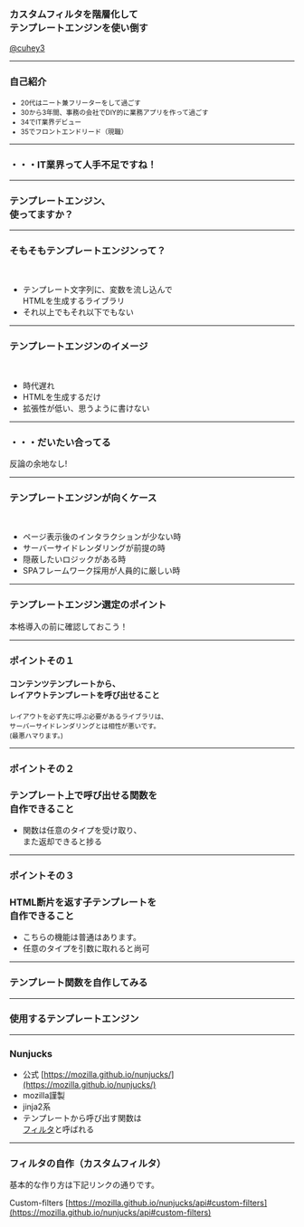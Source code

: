 ### カスタムフィルタを階層化して<br>テンプレートエンジンを使い倒す
[@cuhey3](http://twitter.com/cuhey3)

---

### 自己紹介

<small>
 
- 20代はニート兼フリーターをして過ごす
- 30から3年間、事務の会社でDIY的に業務アプリを作って過ごす
- 34でIT業界デビュー
- 35でフロントエンドリード（現職）

</small>

---

### ・・・IT業界って人手不足ですね！

---

### テンプレートエンジン、<br>使ってますか？

---

### そもそもテンプレートエンジンって？

<br>

- テンプレート文字列に、変数を流し込んで<br>HTMLを生成するライブラリ
- それ以上でもそれ以下でもない


---

### テンプレートエンジンのイメージ

<br>

- 時代遅れ
- HTMLを生成するだけ
- 拡張性が低い、思うように書けない


---

### ・・・だいたい合ってる

反論の余地なし!

---

### テンプレートエンジンが向くケース

<br>

- ページ表示後のインタラクションが少ない時
- サーバーサイドレンダリングが前提の時
 - 隠蔽したいロジックがある時
- SPAフレームワーク採用が人員的に厳しい時

---

### テンプレートエンジン選定のポイント

本格導入の前に確認しておこう！

---

### ポイントその１

#### コンテンツテンプレートから、<br>レイアウトテンプレートを呼び出せること

<small>レイアウトを必ず先に呼ぶ必要があるライブラリは、<br>
サーバーサイドレンダリングとは相性が悪いです。<br>
(最悪ハマります。)</small>

---

### ポイントその２

### テンプレート上で呼び出せる関数を<br>自作できること

- 関数は任意のタイプを受け取り、<br>また返却できると捗る

---

### ポイントその３

### HTML断片を返す子テンプレートを<br>自作できること

- こちらの機能は普通はあります。
- 任意のタイプを引数に取れると尚可

---

### テンプレート関数を自作してみる

---

### 使用するテンプレートエンジン

---

### Nunjucks
- 公式 [https://mozilla.github.io/nunjucks/](https://mozilla.github.io/nunjucks/)
- mozilla謹製
- jinja2系
- テンプレートから呼び出す関数は<br>[フィルタ](https://mozilla.github.io/nunjucks/templating.html#filters)と呼ばれる

--- 

### フィルタの自作（カスタムフィルタ）

基本的な作り方は下記リンクの通りです。

Custom-filters [https://mozilla.github.io/nunjucks/api#custom-filters](https://mozilla.github.io/nunjucks/api#custom-filters)
